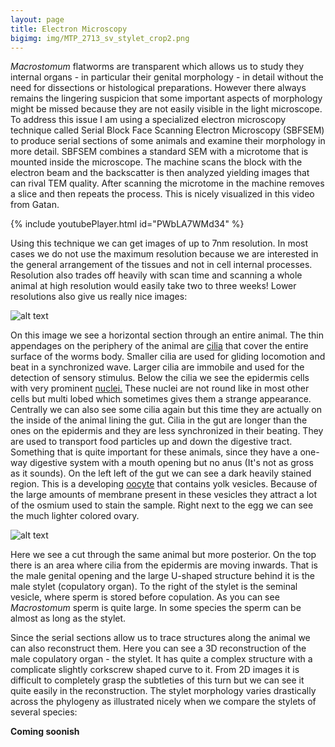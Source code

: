 ```yaml
---
layout: page
title: Electron Microscopy
bigimg: img/MTP_2713_sv_stylet_crop2.png
---
```


*Macrostomum* flatworms are transparent which allows us to study they internal organs - in particular their genital morphology - in detail without the need for dissections or histological preparations. However there always remains the lingering suspicion that some important aspects of morphology might be missed because they are not easily visible in the light microscope. To address this issue I am using a specialized electron microscopy technique called Serial Block Face Scanning Electron Microscopy (SBFSEM) to produce serial sections of some animals and examine their morphology in more detail.
SBFSEM combines a standard SEM with a microtome that is mounted inside the microscope. The machine scans the block with the electron beam and the backscatter is then analyzed yielding images that can rival TEM quality. After scanning the microtome in the machine removes a slice and then repeats the process. This is nicely visualized in this video from Gatan.

{% include youtubePlayer.html id="PWbLA7WMd34" %}

Using this technique we can get images of up to 7nm resolution. In most cases we do not use the maximum resolution because we are interested in the general arrangement of the tissues and not in cell internal processes. Resolution also trades off heavily with scan time and scanning a whole animal at high resolution would easily take two to three weeks! Lower resolutions also give us really nice images:

![alt text](https://jeremias-brand.github.io/img/MTPJB0098_BS_roi_00_slice_1091.png "horizontal section through egg and ovaries")


On this image we see a horizontal section through an entire animal. The thin appendages on the periphery of the animal are 
[cilia](https://en.wikipedia.org/wiki/Cilium)
that cover the entire surface of the worms body. Smaller cilia are used for gliding locomotion and beat in a synchronized wave. Larger cilia are immobile and used for the detection of sensory stimulus. 
Below the cilia we see the epidermis cells with very prominent
[nuclei.](http://en.wikipedia.org/wiki/Cell_nucleus)
These nuclei are not round like in most other cells but multi lobed which sometimes gives them a strange appearance. Centrally we can also see some cilia again but this time they are actually on the inside of the animal lining the gut. Cilia in the gut are longer than the ones on the epidermis and they are less synchronized in their beating. They are used to transport food particles up and down the digestive tract. Something that is quite important for these animals, since they have a one-way digestive system with a mouth opening but no anus (It's not as gross as it sounds). On the left left of the gut we can see a dark heavily stained region. This is a developing 
[oocyte](https://en.wikipedia.org/wiki/Oocyte)
that contains yolk vesicles. Because of the large amounts of membrane present in these vesicles they attract a lot of the osmium used to stain the sample. Right next to the egg we can see the much lighter colored ovary.  

![alt text](https://jeremias-brand.github.io/img/MTPJB0098_BS_roi_00_slice_0244.png "stylet and seminal vesicle")

Here we see a cut through the same animal but more posterior. On the top there is an area where cilia from the epidermis are moving inwards. That is the male genital opening and the large U-shaped structure behind it is the male stylet (copulatory organ). To the right of the stylet is the seminal vesicle, where sperm is stored before copulation. As you can see *Macrostomum* sperm is quite large. In some species the sperm can be almost as long as the stylet.



Since the serial sections allow us to trace structures along the animal we can also reconstruct them. Here you can see a 3D reconstruction of the male copulatory organ - the stylet. It has quite a complex structure with a complicate slightly corkscrew shaped curve to it. From 2D images it is difficult to completely grasp the subtleties of this turn but we can see it quite easily in the reconstruction. 
The stylet morphology varies drastically across the phylogeny as illustrated nicely when we compare the stylets of several species:

**Coming soonish**







